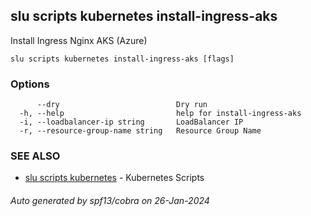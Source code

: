 ## slu scripts kubernetes install-ingress-aks

Install Ingress Nginx AKS (Azure)

```
slu scripts kubernetes install-ingress-aks [flags]
```

### Options

```
      --dry                          Dry run
  -h, --help                         help for install-ingress-aks
  -i, --loadbalancer-ip string       LoadBalancer IP
  -r, --resource-group-name string   Resource Group Name
```

### SEE ALSO

* [slu scripts kubernetes](slu_scripts_kubernetes.md)	 - Kubernetes Scripts

###### Auto generated by spf13/cobra on 26-Jan-2024
